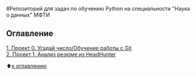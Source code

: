 #Репозиторий для задач по обучению Python на специальности "Наука о данных" МФТИ

## Оглавление  
[1. Проект 0. Угадай число/Обучение работы с Git](https://github.com/Niktyav/mipt_ds_masters/tree/master/Project_0)  
[2. Проект 1. Анализ резюме из HeadHunter](https://github.com/Niktyav/mipt_ds_masters/tree/master/Project_1)  

:arrow_up:[к оглавлению](.README.md#Оглавление)
